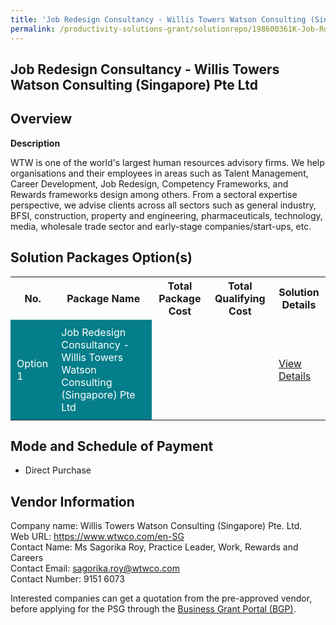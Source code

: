 ```yaml
---
title: 'Job Redesign Consultancy - Willis Towers Watson Consulting (Singapore) Pte Ltd'
permalink: /productivity-solutions-grant/solutionrepo/198600361K-Job-Rdsgn-Consultncy--Wlls-Towrs-Wtson-Consultng-sg-Pt-Ltd-G
---
```


## Job Redesign Consultancy - Willis Towers Watson Consulting (Singapore) Pte Ltd

## Overview

**Description**

WTW is one of the world's largest human resources advisory firms. We help organisations and their employees in areas such as Talent Management, Career Development, Job Redesign, Competency Frameworks, and Rewards frameworks design among others.  From a sectoral expertise perspective, we advise clients across all sectors such as general industry, BFSI, construction, property and engineering, pharmaceuticals, technology, media, wholesale trade sector and early-stage companies/start-ups, etc. 

## Solution Packages Option(s)

<table>
<tr>
<th><b>No.</b></th>
<th><b>Package Name</b></th>
<th><b>Total Package Cost</b></th>
<th><b>Total Qualifying Cost</b></th>
<th><b>Solution Details</b></th>
</tr>
<tr>
<td style='padding: 10px; background-color: #037E8A; color: #FFFFFF;'>Option 1</td>
<td style='padding: 10px; background-color: #037E8A; color: #FFFFFF;'>Job Redesign Consultancy - Willis Towers Watson Consulting (Singapore) Pte Ltd</td>
<td style='padding: 10px;'> </td>
<td style='padding: 10px;'> </td>
<td style='padding: 10px;'><a href='/images/psg/WTW_Case_Study.pdf' target='_blank'>View Details</a></td>
</tr>
</table>

## Mode and Schedule of Payment

 - Direct Purchase

## Vendor Information

 Company name: Willis Towers Watson Consulting (Singapore) Pte. Ltd.<br>Web URL: https://www.wtwco.com/en-SG<br>Contact Name: Ms Sagorika Roy, Practice Leader, Work, Rewards and Careers<br>Contact Email: sagorika.roy@wtwco.com<br>Contact Number: 9151 6073

Interested companies can get a quotation from the pre-approved vendor, before applying for the PSG through the <a href='https://www.businessgrants.gov.sg/' target='_blank' rel='noopener'>Business Grant Portal (BGP)</a>.

<script src="/jquery/resize-tables.js"></script>
